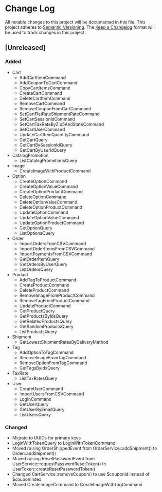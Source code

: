 # Change Log
All notable changes to this project will be documented in this file.
This project adheres to [Semantic Versioning](http://semver.org/).
The [Keep a Changelog](http://keepachangelog.com/) format will be
used to track changes in this project.

## [Unreleased]
### Added
- Cart
  - AddCartItemCommand
  - AddCouponToCartCommand
  - CopyCartItemsCommand
  - CreateCartCommand
  - DeleteCartItemCommand
  - RemoveCartCommand
  - RemoveCouponFromCartCommand
  - SetCartFlatRateShipmentRateCommand
  - SetCartSessionIdCommand
  - SetCartTaxRateByZip5AndStateCommand
  - SetCartUserCommand
  - UpdateCartItemQuantityCommand
  - GetCartQuery
  - GetCartBySessionIdQuery
  - GetCartByUserIdQuery
- CatalogPromotion
  - ListCatalogPromotionsQuery
- Image
  - CreateImageWithProductCommand
- Option
  - CreateOptionCommand
  - CreateOptionValueCommand
  - CreateOptionProductCommand
  - DeleteOptionCommand
  - DeleteOptionValueCommand
  - DeleteOptionProductCommand
  - UpdateOptionCommand
  - UpdateOptionValueCommand
  - UpdateOptionProductCommand
  - GetOptionQuery
  - ListOptionsQuery
- Order
  - ImportOrdersFromCSVCommand
  - ImportOrderItemsFromCSVCommand
  - ImportPaymentsFromCSVCommand
  - GetOrderItemQuery
  - GetOrdersByUserQuery
  - ListOrdersQuery
- Product
  - AddTagToProductCommand
  - CreateProductCommand
  - DeleteProductCommand
  - RemoveImageFromProductCommand
  - RemoveTagFromProductCommand
  - UpdateProductCommand
  - GetProductQuery
  - GetProductsByIdsQuery
  - GetRelatedProductsQuery
  - GetRandomProductsQuery
  - ListProductsQuery
- Shipment
  - GetLowestShipmentRatesByDeliveryMethod
- Tag
  - AddOptionToTagCommand
  - RemoveImageFromTagCommand
  - RemoveOptionFromTagCommand
  - GetTagsByIdsQuery
- TaxRate
  - ListTaxRatesQuery
- User
  - CreateUserCommand
  - ImportUsersFromCSVCommand
  - LoginCommand
  - GetUserQuery
  - GetUserByEmailQuery
  - ListUsersQuery
### Changed
- Migrate to UUIDs for primary keys
- LoginWithTokenQuery to LoginWithTokenCommand
- Moved raising OrderShippedEvent from OrderService::addShipment() to Order::addShipment()
- Moved raising ResetPasswordEvent from UserService::requestPasswordResetToken() to UserToken::createResetPasswordToken()
- Changed CartService::removeCoupon() to use $couponId instead of $couponIndex
- Moved CreateImageCommand to CreateImageWithTagCommand
